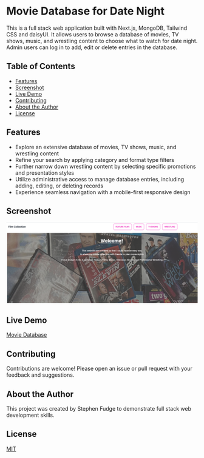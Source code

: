 # Movie Database for Date Night 

This is a full stack web application built with Next.js, MongoDB, Tailwind CSS and daisyUI. It allows users to browse a database of movies, TV shows, music, and wrestling content to choose what to watch for date night. Admin users can log in to add, edit or delete entries in the database.

## Table of Contents 

* [Features](#features)
* [Screenshot](#screenshot)  
* [Live Demo](#live-demo)
* [Contributing](#contributing)
* [About the Author](#about-the-author)
* [License](#license)

## Features

* Explore an extensive database of movies, TV shows, music, and wrestling content
* Refine your search by applying category and format type filters
* Further narrow down wrestling content by selecting specific promotions and presentation styles
* Utilize administrative access to manage database entries, including adding, editing, or deleting records
* Experience seamless navigation with a mobile-first responsive design


## Screenshot

![App Screenshot](images//screenshot.png)  

## Live Demo

[Movie Database](https://scaling-winner.vercel.app/)   

## Contributing

Contributions are welcome! Please open an issue or pull request with your feedback and suggestions.  

## About the Author

This project was created by Stephen Fudge to demonstrate full stack web development skills.

## License

[MIT](https://choosealicense.com/licenses/mit/)